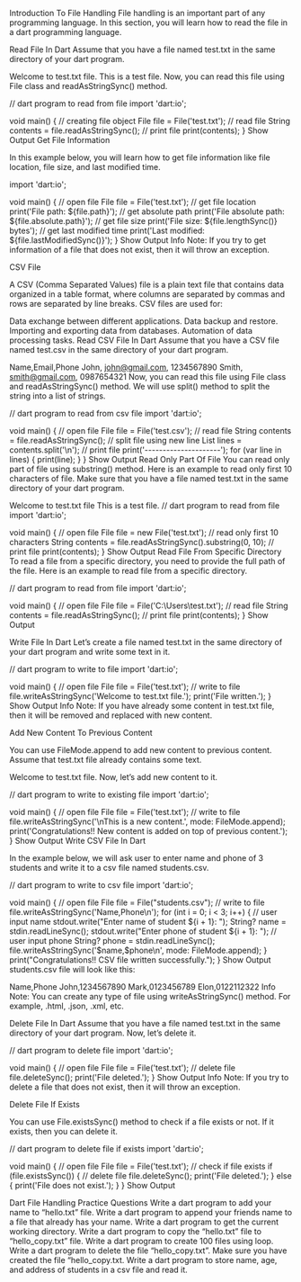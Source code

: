 Introduction To File Handling
File handling is an important part of any programming language. In this section, you will learn how to read the file in a dart programming language.

Read File In Dart
Assume that you have a file named test.txt in the same directory of your dart program.

Welcome to test.txt file.
This is a test file.
Now, you can read this file using File class and readAsStringSync() method.

// dart program to read from file
import 'dart:io';

void main() {
  // creating file object
  File file = File('test.txt');
  // read file
  String contents = file.readAsStringSync();
  // print file
  print(contents);
}
 Show Output
Get File Information

In this example below, you will learn how to get file information like file location, file size, and last modified time.

import 'dart:io';

void main() {
  // open file
  File file = File('test.txt');
  // get file location
  print('File path: ${file.path}');
  // get absolute path
  print('File absolute path: ${file.absolute.path}');
  // get file size
  print('File size: ${file.lengthSync()} bytes');
  // get last modified time
  print('Last modified: ${file.lastModifiedSync()}');
}
 Show Output
 Info
Note: If you try to get information of a file that does not exist, then it will throw an exception.

CSV File

A CSV (Comma Separated Values) file is a plain text file that contains data organized in a table format, where columns are separated by commas and rows are separated by line breaks. CSV files are used for:

Data exchange between different applications.
Data backup and restore.
Importing and exporting data from databases.
Automation of data processing tasks.
Read CSV File In Dart
Assume that you have a CSV file named test.csv in the same directory of your dart program.

Name,Email,Phone
John, john@gmail.com, 1234567890
Smith, smith@gmail.com, 0987654321
Now, you can read this file using File class and readAsStringSync() method. We will use split() method to split the string into a list of strings.

// dart program to read from csv file
import 'dart:io';

void main() {
  // open file
  File file = File('test.csv');
  // read file
  String contents = file.readAsStringSync();
  // split file using new line
  List<String> lines = contents.split('\n');
  // print file
  print('---------------------');
  for (var line in lines) {
    print(line);
  }
}
 Show Output
Read Only Part Of File
You can read only part of file using substring() method. Here is an example to read only first 10 characters of file. Make sure that you have a file named test.txt in the same directory of your dart program.

Welcome to test.txt file
This is a test file.
// dart program to read from file
import 'dart:io';

void main() {
  // open file
  File file = new File('test.txt');
  // read only first 10 characters
  String contents = file.readAsStringSync().substring(0, 10);
  // print file
  print(contents);
}
 Show Output
Read File From Specific Directory
To read a file from a specific directory, you need to provide the full path of the file. Here is an example to read file from a specific directory.

// dart program to read from file
import 'dart:io';

void main() {
  // open file
  File file = File('C:\\Users\\test.txt');
  // read file
  String contents = file.readAsStringSync();
  // print file
  print(contents);
}
 Show Output


Write File In Dart
Let’s create a file named test.txt in the same directory of your dart program and write some text in it.

// dart program to write to file
import 'dart:io';

void main() {
  // open file
  File file = File('test.txt');
  // write to file
  file.writeAsStringSync('Welcome to test.txt file.');
  print('File written.');
}
 Show Output
 Info
Note: If you have already some content in test.txt file, then it will be removed and replaced with new content.

Add New Content To Previous Content

You can use FileMode.append to add new content to previous content. Assume that test.txt file already contains some text.

Welcome to test.txt file.
Now, let’s add new content to it.

// dart program to write to existing file
import 'dart:io';

void main() {
  // open file
  File file =  File('test.txt');
  // write to file
  file.writeAsStringSync('\nThis is a new content.', mode: FileMode.append);
  print('Congratulations!! New content is added on top of previous content.');
}
 Show Output
Write CSV File In Dart

In the example below, we will ask user to enter name and phone of 3 students and write it to a csv file named students.csv.

// dart program to write to csv file
import 'dart:io';

void main() {
  // open file
  File file = File("students.csv");
  // write to file
  file.writeAsStringSync('Name,Phone\n');
  for (int i = 0; i < 3; i++) {
    // user input name
    stdout.write("Enter name of student ${i + 1}: ");
    String? name = stdin.readLineSync();
    stdout.write("Enter phone of student ${i + 1}: ");
    // user input phone
    String? phone = stdin.readLineSync();
    file.writeAsStringSync('$name,$phone\n', mode: FileMode.append);
  }
  print("Congratulations!! CSV file written successfully.");
}
 Show Output
students.csv file will look like this:

Name,Phone
John,1234567890
Mark,0123456789
Elon,0122112322
 Info
Note: You can create any type of file using writeAsStringSync() method. For example, .html, .json, .xml, etc.

Delete File In Dart
Assume that you have a file named test.txt in the same directory of your dart program. Now, let’s delete it.

// dart program to delete file
import 'dart:io';

void main() {
  // open file
  File file = File('test.txt');
  // delete file
  file.deleteSync();
  print('File deleted.');
}
 Show Output
 Info
Note: If you try to delete a file that does not exist, then it will throw an exception.

Delete File If Exists

You can use File.existsSync() method to check if a file exists or not. If it exists, then you can delete it.

// dart program to delete file if exists
import 'dart:io';

void main() {
  // open file
  File file = File('test.txt');
  // check if file exists
  if (file.existsSync()) {
    // delete file
    file.deleteSync();
    print('File deleted.');
  } else {
    print('File does not exist.');
  }
}
 Show Output


Dart File Handling Practice Questions
Write a dart program to add your name to “hello.txt” file.
Write a dart program to append your friends name to a file that already has your name.
Write a dart program to get the current working directory.
Write a dart program to copy the “hello.txt” file to “hello_copy.txt” file.
Write a dart program to create 100 files using loop.
Write a dart program to delete the file “hello_copy.txt”. Make sure you have created the file “hello_copy.txt.
Write a dart program to store name, age, and address of students in a csv file and read it.